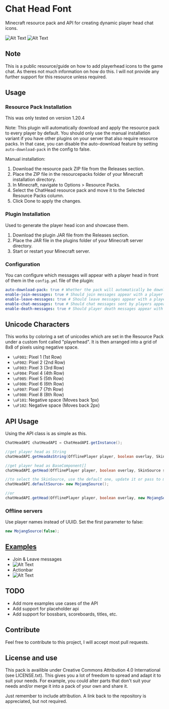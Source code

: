 # Chat Head Font
Minecraft resource pack and API for creating dynamic player head chat icons.

![Alt Text](https://raw.githubusercontent.com/OGminso/ChatHeadFont/main/Actionbar.png)
![Alt Text](https://raw.githubusercontent.com/OGminso/ChatHeadFont/main/Chat.png)

## Note
This is a public resource/guide on how to add playerhead icons to the game chat. As theres not much information on how do this. I will not provide any further support for this resource unless required.

## Usage

### Resource Pack Installation
This was only tested on version 1.20.4

Note: This plugin will automatically download and apply the resource pack
to every player by default. You should only use the manual installation variant
if you have other plugins on your server that also require resource packs.
In that case, you can disable the auto-download feature by setting `auto-download-pack`
in the config to false.

Manual installation:

1. Download the resource pack ZIP file from the Releases section.
2. Place the ZIP file in the resourcepacks folder of your Minecraft installation directory.
3. In Minecraft, navigate to Options > Resource Packs.
4. Select the ChatHead resource pack and move it to the Selected Resource Packs column.
5. Click Done to apply the changes.

### Plugin Installation
Used to generate the player head icon and showcase them.

1. Download the plugin JAR file from the Releases section.
2. Place the JAR file in the plugins folder of your Minecraft server directory.
3. Start or restart your Minecraft server.

### Configuration
You can configure which messages will appear with a player head in front of them in the `config.yml`
file of the plugin:
```yml
auto-download-pack: true # Whether the pack will automatically be downloaded and applied for every player
enable-join-messages: true # Should join messages appear with a player head?
enable-leave-messages: true # Should leave messages appear with a player head?
enable-chat-messages: true # Should chat messages sent by players appear with a player head?
enable-death-messages: true # Should player death messages appear with a player head? 
```

## Unicode Characters
This works by coloring a set of unicodes which are set in the Resource Pack under a custom font called "playerhead".
It is then arranged into a grid of 8x8 of pixels using negative space.

- `\uF001`: Pixel 1 (1st Row)
- `\uF002`: Pixel 2 (2nd Row)
- `\uF003`: Pixel 3 (3rd Row)
- `\uF004`: Pixel 4 (4th Row)
- `\uF005`: Pixel 5 (5th Row)
- `\uF006`: Pixel 6 (6th Row)
- `\uF007`: Pixel 7 (7th Row)
- `\uF008`: Pixel 8 (8th Row)
- `\uF101`: Negative space (Moves back 1px)
- `\uF102`: Negative space (Moves back 2px)

## API Usage
Using the API class is as simple as this.

``` java
ChatHeadAPI chatHeadAPI = ChatHeadAPI.getInstance();
```

``` java
//get player head as String
chatHeadAPI.getHeadAsString(OfflinePlayer player, boolean overlay, SkinSource skinSource);
```

``` java
//get player head as BaseComponent[]
chatHeadAPI.getHead(OfflinePlayer player, boolean overlay, SkinSource skinSource)
```

``` java
//to select the SkinSource, use the default one, update it or pass to methods one of your choice
chatHeadAPI.defaultSource= new MojangSource();

//or
chatHeadAPI.getHead(OfflinePlayer player, boolean overlay, new MojangSource())
```

### Offline servers

Use player names instead of UUID.
Set the first parameter to false:

``` java
new MojangSource(false);
```

## [Examples](https://github.com/OGminso/ChatHeadFont/tree/main/src/main/java/net/minso/chathead/Examples)
- Join & Leave messages 
- ![Alt Text](https://raw.githubusercontent.com/OGminso/ChatHeadFont/main/joinleave.png)
- Actionbar
- ![Alt Text](https://raw.githubusercontent.com/OGminso/ChatHeadFont/main/Actionbar.png)

## TODO
- Add more examples use cases of the API
- Add support for placeholder api
- Add support for bossbars, scoreboards, titles, etc.

## Contribute
Feel free to contribute to this project, I will accept most pull requests.

## License and use

This pack is availible under Creative Commons Attribution 4.0 International (see LICENSE.txt). This gives you a lot of freedom to spread and adapt it to suit your needs. For example, you could alter parts that don't suit your needs and/or merge it into a pack of your own and share it.

Just remember to include attribution. A link back to the repository is appreciated, but not required.

